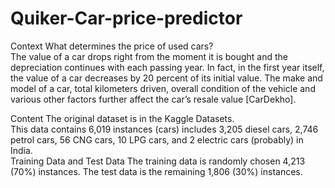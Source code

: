 # Quiker-Car-price-predictor
Context What determines the price of used cars?  
The value of a car drops right from the moment it is bought and the depreciation continues with each passing year. 
In fact, in the first year itself, the value of a car decreases by 20 percent of its initial value. The make and model of a car,
total kilometers driven, overall condition of the vehicle and various other factors further affect the car’s resale value [CarDekho].  

Content The original dataset is in the Kaggle Datasets.  
This data contains 6,019 instances (cars) includes 3,205 diesel cars, 2,746 petrol cars, 56 CNG cars, 10 LPG cars, and 2 electric cars (probably) in India.  
Training Data and Test Data The training data is randomly chosen 4,213 (70%) instances. The test data is the remaining 1,806 (30%) instances.
